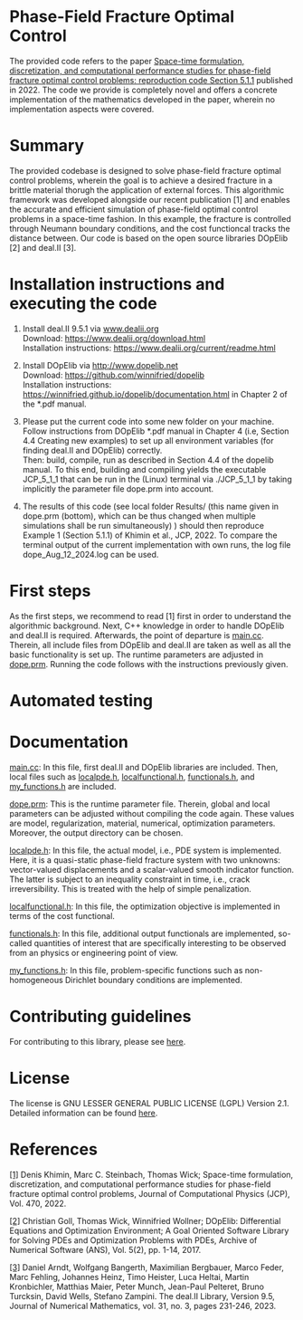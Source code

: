 # Phase-Field Fracture Optimal Control

The provided code refers to the paper 
[Space-time formulation, discretization, and computational performance studies for phase-field fracture optimal control problems: reproduction code Section 5.1.1](https://doi.org/10.1016/j.jcp.2022.111554)
published in 2022. The code we provide is completely novel and offers a concrete implementation of the mathematics developed in the paper, wherein no implementation aspects were covered.

# Summary

The provided codebase is designed to solve phase-field fracture optimal control 
problems, wherein the goal is to achieve a desired fracture in a brittle material
thorugh the application of external forces. This algorithmic framework was developed alongside our recent publication
[1] and enables the accurate and efficient simulation of phase-field optimal control problems in a space-time fashion. 
In this example, the fracture is controlled through Neumann boundary conditions, and the cost functioncal tracks the distance between.
Our code is based on the open source libraries DOpElib [2] and deal.II [3].

# Installation instructions and executing the code

1. Install deal.II 9.5.1 via www.dealii.org \
Download: https://www.dealii.org/download.html \
Installation instructions: https://www.dealii.org/current/readme.html 

2. Install DOpElib via http://www.dopelib.net \
Download: https://github.com/winnifried/dopelib \
Installation instructions: https://winnifried.github.io/dopelib/documentation.html 
in Chapter 2 of the *.pdf manual. 

3. Please put the current code into some new folder on your machine. \
Follow instructions from DOpElib *.pdf manual in Chapter 4 
(i.e, Section 4.4 Creating new examples)
to set up all environment variables (for finding deal.II and DOpElib) correctly. \
Then: build, compile, run as described in Section 4.4 of the dopelib manual.
To this end, building and compiling yields the executable JCP_5_1_1 that can
be run in the (Linux) terminal via ./JCP_5_1_1 
by taking implicitly the parameter file dope.prm into account.

4. The results of this code (see local folder Results/ (this name given in dope.prm (bottom),
which can be thus changed when multiple simulations shall be run simultaneously) ) should then reproduce 
Example 1 (Section 5.1.1) of Khimin et al., JCP, 2022. To compare the terminal output of the current
implementation with own runs, the log file dope_Aug_12_2024.log can be used.

# First steps

As the first steps, we recommend to read [1] first in order to understand the algorithmic background. Next, C++ knowledge in order to handle DOpElib and deal.II is required. Afterwards, the point of departure is [main.cc](main.cc). Therein, all include files from DOpElib and deal.II are taken as well as all the basic functionality is set up. The runtime parameters are adjusted in [dope.prm](dope.prm).
Running the code follows with the instructions previously given.

# Automated testing

# Documentation

[main.cc](main.cc): In this file, first deal.II and DOpElib libraries are included. Then, local files such as [localpde.h](localpde.h), [localfunctional.h](localfunctional.h), [functionals.h](functionals.h), and [my_functions.h](my_functions.h) are included.


[dope.prm](dope.prm): This is the runtime parameter file. Therein, global and local parameters can be adjusted without compiling the code again. These values are model, regularization, material, numerical, optimization parameters. Moreover, the output directory can be chosen.

[localpde.h](localpde.h): In this file, the actual model, i.e., PDE system is implemented. Here, it is a quasi-static phase-field fracture system with two unknowns: vector-valued displacements and a scalar-valued smooth indicator function. The latter is subject to an inequality constraint in time, i.e., crack irreversibility. This is treated with the help of simple penalization.

[localfunctional.h](localfunctional.h): In this file, the optimization objective is implemented in terms of the cost functional. 

[functionals.h](functionals.h): In this file, additional output functionals are implemented, so-called quantities of interest that are specifically interesting to be observed from an physics or engineering point of view.

[my_functions.h](my_functions.h): In this file, problem-specific functions such as non-homogeneous Dirichlet boundary conditions are implemented.



# Contributing guidelines

For contributing to this library, please see [here](CONTRIBUTING.md).

# License

The license is GNU LESSER GENERAL PUBLIC LICENSE (LGPL) Version 2.1. Detailed information can be found [here](LICENSE).

# References

[[1]](https://doi.org/10.1016/j.jcp.2022.111554) Denis Khimin, Marc C. Steinbach, Thomas Wick; Space-time formulation, discretization, and computational performance studies for phase-field fracture optimal control problems,
Journal of Computational Physics (JCP), Vol. 470, 2022.

[[2]](https://doi.org/10.11588/ans.2017.2.11815) Christian Goll, Thomas Wick, Winnifried Wollner; DOpElib: Differential Equations and Optimization Environment; A Goal Oriented Software
Library for Solving PDEs and Optimization Problems with PDEs, Archive of Numerical Software (ANS), Vol. 5(2),  pp. 1-14, 2017.

[[3]](https://doi.org/10.1515/jnma-2023-0089) Daniel Arndt, Wolfgang Bangerth, Maximilian Bergbauer, Marco Feder, Marc Fehling, Johannes Heinz, Timo Heister, Luca Heltai, Martin Kronbichler, Matthias Maier, Peter Munch, Jean-Paul Pelteret, Bruno Turcksin, David Wells, Stefano Zampini. The deal.II Library, Version 9.5, Journal of Numerical Mathematics, vol. 31, no. 3, pages 231-246, 2023. 
